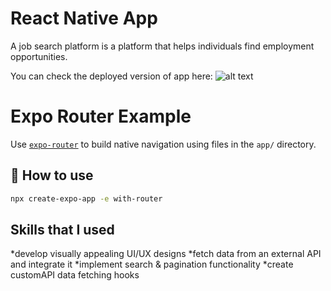 # React Native App
A job search platform is a platform that helps individuals find employment opportunities.

You can check the deployed version of app here:
![alt text](https://qr.expo.dev/expo-go?owner=incredible_alibishka&slug=react-native-app&releaseChannel=default&host=exp.host)

# Expo Router Example

Use [`expo-router`](https://expo.github.io/router) to build native navigation using files in the `app/` directory.

## 🚀 How to use

```sh
npx create-expo-app -e with-router
```

## Skills that I used
*develop visually appealing UI/UX designs
*fetch data from an external API and integrate it
*implement search & pagination functionality
*create customAPI data fetching hooks

